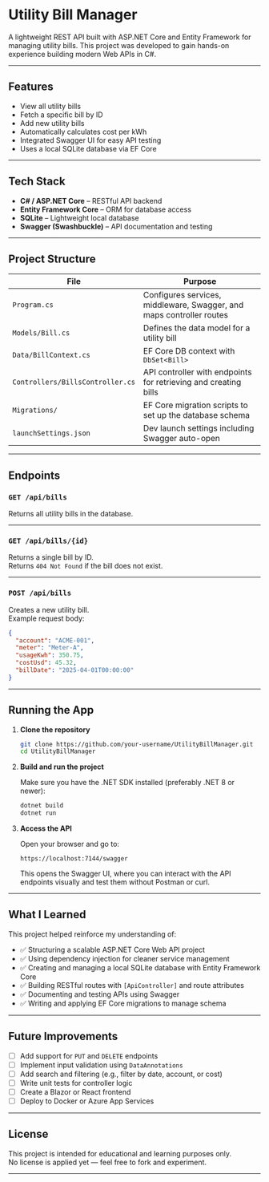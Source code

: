 # Utility Bill Manager

A lightweight REST API built with ASP.NET Core and Entity Framework for managing utility bills. This project was developed to gain hands-on experience building modern Web APIs in C#.

---

## Features

- View all utility bills
- Fetch a specific bill by ID
- Add new utility bills
- Automatically calculates cost per kWh
- Integrated Swagger UI for easy API testing
- Uses a local SQLite database via EF Core

---

## Tech Stack

- **C# / ASP.NET Core** – RESTful API backend  
- **Entity Framework Core** – ORM for database access  
- **SQLite** – Lightweight local database  
- **Swagger (Swashbuckle)** – API documentation and testing  

---

## Project Structure

| File | Purpose |
|------|---------|
| `Program.cs` | Configures services, middleware, Swagger, and maps controller routes |
| `Models/Bill.cs` | Defines the data model for a utility bill |
| `Data/BillContext.cs` | EF Core DB context with `DbSet<Bill>` |
| `Controllers/BillsController.cs` | API controller with endpoints for retrieving and creating bills |
| `Migrations/` | EF Core migration scripts to set up the database schema |
| `launchSettings.json` | Dev launch settings including Swagger auto-open |

---

## Endpoints

### `GET /api/bills`
Returns all utility bills in the database.

---

### `GET /api/bills/{id}`
Returns a single bill by ID.  
Returns `404 Not Found` if the bill does not exist.

---

### `POST /api/bills`
Creates a new utility bill.  
Example request body:

```json
{
  "account": "ACME-001",
  "meter": "Meter-A",
  "usageKwh": 350.75,
  "costUsd": 45.32,
  "billDate": "2025-04-01T00:00:00"
}
```

---

## Running the App

1. **Clone the repository**

   ```bash
   git clone https://github.com/your-username/UtilityBillManager.git
   cd UtilityBillManager
   ```

2. **Build and run the project**

   Make sure you have the .NET SDK installed (preferably .NET 8 or newer):

   ```bash
   dotnet build
   dotnet run
   ```

3. **Access the API**

   Open your browser and go to:

   ```
   https://localhost:7144/swagger
   ```

   This opens the Swagger UI, where you can interact with the API endpoints visually and test them without Postman or curl.

---

## What I Learned

This project helped reinforce my understanding of:

- ✅ Structuring a scalable ASP.NET Core Web API project
- ✅ Using dependency injection for cleaner service management
- ✅ Creating and managing a local SQLite database with Entity Framework Core
- ✅ Building RESTful routes with `[ApiController]` and route attributes
- ✅ Documenting and testing APIs using Swagger
- ✅ Writing and applying EF Core migrations to manage schema

---

## Future Improvements

- [ ] Add support for `PUT` and `DELETE` endpoints  
- [ ] Implement input validation using `DataAnnotations`  
- [ ] Add search and filtering (e.g., filter by date, account, or cost)  
- [ ] Write unit tests for controller logic  
- [ ] Create a Blazor or React frontend  
- [ ] Deploy to Docker or Azure App Services

---

## License

This project is intended for educational and learning purposes only.  
No license is applied yet — feel free to fork and experiment.

---
